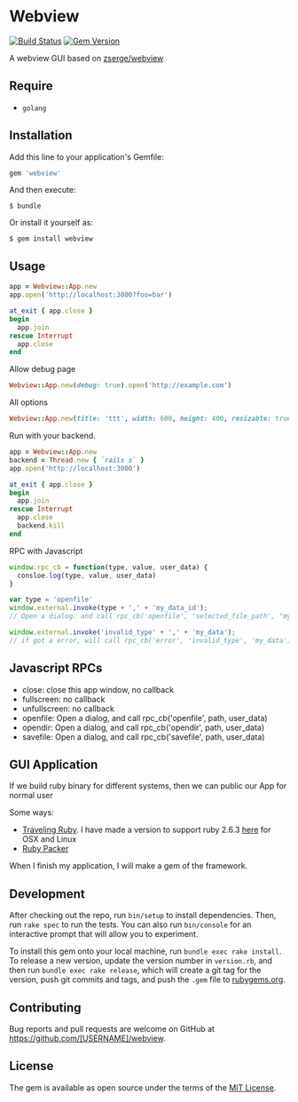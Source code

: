 # Webview

[![Build Status](https://travis-ci.org/xiejiangzhi/webview.svg?branch=master)](https://travis-ci.org/xiejiangzhi/webview)
[![Gem Version](https://badge.fury.io/rb/webview.svg)](https://badge.fury.io/rb/webview)

A webview GUI based on [zserge/webview](https://github.com/zserge/webview)

## Require

* `golang`

## Installation

Add this line to your application's Gemfile:

```ruby
gem 'webview'
```

And then execute:

    $ bundle

Or install it yourself as:

    $ gem install webview

## Usage

```ruby
app = Webview::App.new
app.open('http://localhost:3000?foo=bar')

at_exit { app.close }
begin
  app.join
rescue Interrupt
  app.close
end
```

Allow debug page

```ruby
Webview::App.new(debug: true).open('http://example.com')
```

All options

```ruby
Webview::App.new(title: 'ttt', width: 600, height: 400, resizable: true, debug: true)
```

Run with your backend.

```ruby
app = Webview::App.new
backend = Thread.new { `rails s` }
app.open('http://localhost:3000')

at_exit { app.close }
begin
  app.join
rescue Interrupt
  app.close
  backend.kill
end
```

RPC with Javascript

```javascript
window.rpc_cb = function(type, value, user_data) {
  consloe.log(type, value, user_data)
}

var type = 'openfile'
window.external.invoke(type + ',' + 'my_data_id');
// Open a dialog. and call rpc_cb('openfile', 'selected_file_path', "my_data_id") after user choice file.

window.external.invoke('invalid_type' + ',' + 'my_data');
// if got a error, will call rpc_cb('error', 'invalid_type', 'my_data')
```

## Javascript RPCs

* close: close this app window, no callback
* fullscreen: no callback
* unfullscreen: no callback
* openfile: Open a dialog, and call rpc_cb('openfile', path, user_data) 
* opendir: Open a dialog, and call rpc_cb('opendir', path, user_data) 
* savefile: Open a dialog, and call rpc_cb('savefile', path, user_data) 


## GUI Application

If we build ruby binary for different systems, then we can public our App for normal user

Some ways:

* [Traveling Ruby](https://github.com/phusion/traveling-ruby). I have made a version to support ruby 2.6.3 [here](https://github.com/xiejiangzhi/traveling-ruby) for OSX and Linux
* [Ruby Packer](https://github.com/pmq20/ruby-packer)


When I finish my application, I will make a gem of the framework.

## Development

After checking out the repo, run `bin/setup` to install dependencies. Then, run `rake spec` to run the tests. You can also run `bin/console` for an interactive prompt that will allow you to experiment.

To install this gem onto your local machine, run `bundle exec rake install`. To release a new version, update the version number in `version.rb`, and then run `bundle exec rake release`, which will create a git tag for the version, push git commits and tags, and push the `.gem` file to [rubygems.org](https://rubygems.org).

## Contributing

Bug reports and pull requests are welcome on GitHub at https://github.com/[USERNAME]/webview.

## License

The gem is available as open source under the terms of the [MIT License](https://opensource.org/licenses/MIT).
